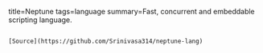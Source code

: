 title=Neptune
tags=language
summary=Fast, concurrent and embeddable scripting language.
~~~~~~

[Source](https://github.com/Srinivasa314/neptune-lang)
